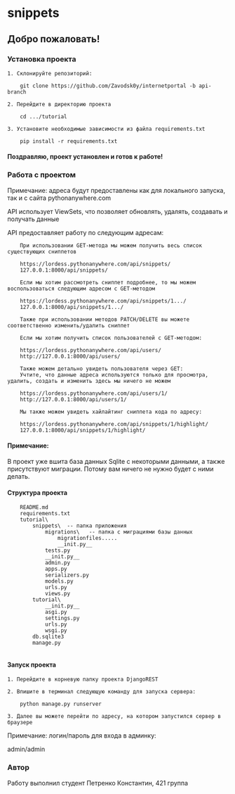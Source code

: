 # snippets

## Добро пожаловать!

### Установка проекта

```
1. Склонируйте репозиторий: 
    
    git clone https://github.com/Zavodsk0y/internetportal -b api-branch
   
2. Перейдите в директорию проекта

    cd .../tutorial
    
3. Установите необходимые зависимости из файла requirements.txt

    pip install -r requirements.txt
```

#### Поздравляю, проект установлен и готов к работе!

### Работа с проектом

Примечание: адреса будут предоставлены как для локального запуска, так и с сайта pythonanywhere.com

API использует ViewSets, что позволяет обновлять, удалять, создавать и получать данные

API предоставляет работу по следующим адресам:


```
    При использовании GET-метода мы можем получить весь список существующих сниппетов
    
    https://lordess.pythonanywhere.com/api/snippets/
    127.0.0.1:8000/api/snippets/
   
    Если мы хотим рассмотреть сниппет подробнее, то мы можем воспользоваться следующим адресом с GET-методом
    
    https://lordess.pythonanywhere.com/api/snippets/1.../
    127.0.0.1:8000/api/snippets/1.../
    
    Также при использовании методов PATCH/DELETE вы можете соответственно изменить/удалить сниппет
    
    Если мы хотим получить список пользователей с GET-методом:
    
    https://lordess.pythonanywhere.com/api/users/
    http://127.0.0.1:8000/api/users/
    
    Также можем детально увидеть пользователя через GET:
    Учтите, что данные адреса используются только для просмотра, удалить, создать и изменить здесь мы ничего не можем
    
    https://lordess.pythonanywhere.com/api/users/1/
    http://127.0.0.1:8000/api/users/1/
    
    Мы также можем увидеть хайлайтинг сниппета кода по адресу:
    
    https://lordess.pythonanywhere.com/api/snippets/1/highlight/
    127.0.0.1:8000/api/snippets/1/highlight/
```

#### Примечание:

В проект уже вшита база данных Sqlite с некоторыми данными, а также присутствуют миграции. Потому вам ничего не нужно
будет с ними делать.

#### Структура проекта

```
    README.md
    requirements.txt
    tutorial\
        snippets\  -- папка приложения
            migrations\   -- папка с миграциями базы данных
                migrationfiles.....
                __init.py__
            tests.py
            __init.py__
            admin.py
            apps.py
            serializers.py
            models.py
            urls.py
            views.py
        tutorial\ 
            __init.py__
            asgi.py
            settings.py
            urls.py
            wsgi.py
        db.sqlite3
        manage.py
            
```

#### Запуск проекта

```
1. Перейдите в корневую папку проекта DjangoREST

2. Впишите в терминал следующую команду для запуска сервера:

    python manage.py runserver
    
3. Далее вы можете перейти по адресу, на котором запустился сервер в браузере

```

Примечание: логин/пароль для входа в админку: 

admin/admin

### Автор

Работу выполнил студент Петренко Константин, 421 группа



